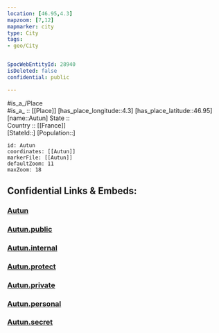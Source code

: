 ```yaml
---
location: [46.95,4.3] 
mapzoom: [7,12] 
mapmarker: city 
type: City
tags:
- geo/City


SpocWebEntityId: 28940
isDeleted: false
confidential: public

---
```

#is_a_/Place  
#is_a_ :: [[Place]] 
[has_place_longitude::4.3] 
[has_place_latitude::46.95] 
[name::Autun] 
State ::  
Country :: [[France]]  
[StateId::] 
[Population::] 



```leaflet
id: Autun
coordinates: [[Autun]] 
markerFile: [[Autun]] 
defaultZoom: 11 
maxZoom: 18
```


## Confidential Links & Embeds: 

### [Autun](/_Standards/Earth/Continent/Europe/Europe~West/France/regions~France/Bourgogne-Franche-Comté/departments~Bourgogne-Franche-Comté/Saône-et-Loire/communes~Saône-et-Loire/Autun/cities~Autun/Autun.md) 

### [Autun.public](/_public/Earth/Continent/Europe/Europe~West/France/regions~France/Bourgogne-Franche-Comté/departments~Bourgogne-Franche-Comté/Saône-et-Loire/communes~Saône-et-Loire/Autun/cities~Autun/Autun.public.md) 

### [Autun.internal](/_internal/Earth/Continent/Europe/Europe~West/France/regions~France/Bourgogne-Franche-Comté/departments~Bourgogne-Franche-Comté/Saône-et-Loire/communes~Saône-et-Loire/Autun/cities~Autun/Autun.internal.md) 

### [Autun.protect](/_protect/Earth/Continent/Europe/Europe~West/France/regions~France/Bourgogne-Franche-Comté/departments~Bourgogne-Franche-Comté/Saône-et-Loire/communes~Saône-et-Loire/Autun/cities~Autun/Autun.protect.md) 

### [Autun.private](/_private/Earth/Continent/Europe/Europe~West/France/regions~France/Bourgogne-Franche-Comté/departments~Bourgogne-Franche-Comté/Saône-et-Loire/communes~Saône-et-Loire/Autun/cities~Autun/Autun.private.md) 

### [Autun.personal](/_personal/Earth/Continent/Europe/Europe~West/France/regions~France/Bourgogne-Franche-Comté/departments~Bourgogne-Franche-Comté/Saône-et-Loire/communes~Saône-et-Loire/Autun/cities~Autun/Autun.personal.md) 

### [Autun.secret](/_secret/Earth/Continent/Europe/Europe~West/France/regions~France/Bourgogne-Franche-Comté/departments~Bourgogne-Franche-Comté/Saône-et-Loire/communes~Saône-et-Loire/Autun/cities~Autun/Autun.secret.md)


